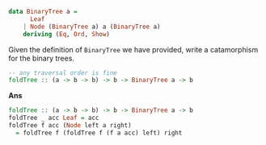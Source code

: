 ```haskell
data BinaryTree a = 
      Leaf
    | Node (BinaryTree a) a (BinaryTree a)
    deriving (Eq, Ord, Show)    
```

Given the definition of `BinaryTree` we have provided, write a catamorphism for the binary trees.

```haskell
-- any traversal order is fine
foldTree :: (a -> b -> b) -> b -> BinaryTree a -> b
```

**Ans**
```haskell
foldTree :: (a -> b -> b) -> b -> BinaryTree a -> b
foldTree _ acc Leaf = acc
foldTree f acc (Node left a right)
  = foldTree f (foldTree f (f a acc) left) right
```

